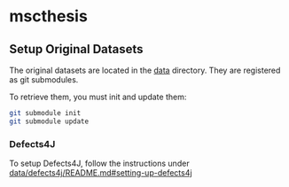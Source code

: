 # mscthesis

## Setup Original Datasets

The original datasets are located in the [data](data) directory. They are registered as git submodules.

To retrieve them, you must init and update them:
```bash
git submodule init
git submodule update
```

### Defects4J

To setup Defects4J, follow the instructions under [data/defects4j/README.md#setting-up-defects4j](data/defects4j/README.md#setting-up-defects4j)
